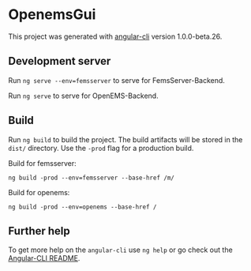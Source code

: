 # OpenemsGui

This project was generated with [angular-cli](https://github.com/angular/angular-cli) version 1.0.0-beta.26.

## Development server

Run `ng serve --env=femsserver` to serve for FemsServer-Backend.

Run `ng serve` to serve for OpenEMS-Backend.

## Build

Run `ng build` to build the project. The build artifacts will be stored in the `dist/` directory. Use the `-prod` flag for a production build.

Build for femsserver:

`ng build -prod --env=femsserver --base-href /m/`

Build for openems:

`ng build -prod --env=openems --base-href /`

## Further help

To get more help on the `angular-cli` use `ng help` or go check out the [Angular-CLI README](https://github.com/angular/angular-cli/blob/master/README.md).
